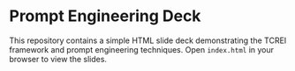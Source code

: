 # Prompt Engineering Deck

This repository contains a simple HTML slide deck demonstrating the TCREI framework and prompt engineering techniques.
Open `index.html` in your browser to view the slides.

